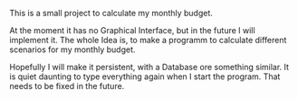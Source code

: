 This is a small project to calculate my monthly budget.

At the moment it has no Graphical Interface, but in the future I will implement it. 
The whole Idea is, to make a programm to calculate different scenarios for my monthly budget.

Hopefully I will make it persistent, with a Database ore something similar. It is quiet daunting to type everything again
when I start the program. That needs to be fixed in the future.
